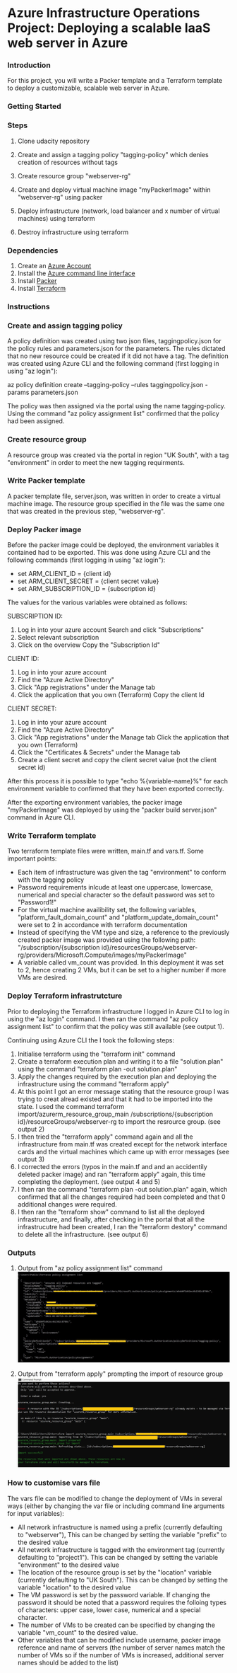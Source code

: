 # Azure Infrastructure Operations Project: Deploying a scalable IaaS web server in Azure

### Introduction
For this project, you will write a Packer template and a Terraform template to deploy a customizable, scalable web server in Azure.

### Getting Started
### Steps
1. Clone udacity repository

2. Create and assign a tagging policy "tagging-policy" which denies creation of resources without tags

3. Create resource group "webserver-rg"

4. Create and deploy virtual machine image "myPackerImage" within "webserver-rg" using packer

5. Deploy infrastructure (network, load balancer and x number of virtual machines) using terraform

6. Destroy infrastructure using terraform


### Dependencies
1. Create an [Azure Account](https://portal.azure.com) 
2. Install the [Azure command line interface](https://docs.microsoft.com/en-us/cli/azure/install-azure-cli?view=azure-cli-latest)
3. Install [Packer](https://www.packer.io/downloads)
4. Install [Terraform](https://www.terraform.io/downloads.html)

### Instructions
### Create and assign tagging policy
A policy definition was created using two json files, taggingpolicy.json for the policy rules and parameters.json for the parameters. The rules dictated that no new resource could be created if it did not have a tag. The definition was created using Azure CLI and the following command (first logging in using "az login"):

az policy definition create –tagging-policy –rules taggingpolicy.json -params parameters.json

The policy was then assigned via the portal using the name tagging-policy. Using the command "az policy assignment list" confirmed that the policy had been assigned.

### Create resource group
A resource group was created via the portal in region "UK South", with a tag "environment" in order to meet the new tagging requirments.

### Write Packer template
A packer template file, server.json, was written in order to create a virtual machine image. The resource group specified in the file was the same one that was created in the previous step, "webserver-rg".

### Deploy Packer image
Before the packer image could be deployed, the environment variables it contained had to be exported. This was done using Azure CLI and the following commands (first logging in using "az login"):

* set ARM_CLIENT_ID = {client id} 
* set ARM_CLIENT_SECRET = {client secret value} 
* set ARM_SUBSCRIPTION_ID = {subscription id}

The values for the various variables were obtained as follows:

SUBSCRIPTION ID: 
1. Log in into your azure account Search and click "Subscriptions" 
1. Select relevant subscription 
1. Click on the overview Copy the "Subscription Id"

CLIENT ID: 
1. Log in into your azure account 
1. Find the "Azure Active Directory" 
1. Click "App registrations" under the Manage tab 
1. Click the application that you own (Terraform) Copy the client Id

CLIENT SECRET: 
1. Log in into your azure account 
1. Find the "Azure Active Directory" 
1. Click "App registrations" under the Manage tab Click the application that you own (Terraform) 
1. Click the "Certificates & Secrets" under the Manage tab 
1. Create a client secret and copy the client secret value (not the client secret id)

After this process it is possible to type "echo %{variable-name}%" for each environment variable to confirmed that they have been exported correctly.

After the exporting environment variables, the packer image "myPackerImage" was deployed by using the "packer build server.json" command in Azure CLI.

### Write Terraform template
Two terraform template files were written, main.tf and vars.tf. Some important points:

* Each item of infrastructure was given the tag "environment" to conform with the tagging policy
* Password requirements inlcude at least one uppercase, lowercase, numerical and special character so the default password was set to "Password1!"
* For the virtual machine availibility set, the following variables, "platform_fault_domain_count" and "platform_update_domain_count" were set to 2 in accordance with terraform documentation
* Instead of specifying the VM type and size, a reference to the previously created packer image was provided using the following path: "/subscription/{subscription id}/resourcesGroups/webserver-rg/providers/Microsoft.Compute/images/myPackerImage"
* A variable called vm_count was provided. In this deployment it was set to 2, hence creating 2 VMs, but it can be set to a higher number if more VMs are desired.

### Deploy Terraform  infrastrutcture
Prior to deploying the Terraform infrastructure I logged in Azure CLI to log in using the "az login" command. I then ran the command "az policy assignment list" to confirm that the policy was still available (see output 1).

Continuing using Azure CLI the I took the following steps:
1. Initialise terraform using the "terraform init" command
1. Create a terraform execution plan and writing it to a file "solution.plan" using the command "terraform plan -out solution.plan"
1. Apply the changes required by the execution plan and deploying the infrastructure using the command "terraform apply"
1. At this point I got an error message stating that the resource group I was trying to creat alread existed and that it had to be imported into the state. I used the command terraform import/azurerm_resource_group_main /subscriptions/{subscription id}/resourceGroups/webserver-rg to import the resrource group. (see output 2)
1. I then tried the "terraform apply" command again and all the infrastructure from main.tf was created except for the network interface cards and the virtual machines which came up with error messages (see output 3)
1. I corrected the errors (typos in the main.tf and and an accidentily deleted packer image) and ran "terraform apply" again, this time completing the deployment. (see output 4 and 5)
1. I then ran the command "terraform plan -out solution.plan" again, which confirmed that all the changes required had been completed and that 0 additional changes were required.
1. I then ran the "terraform show" command to list all the deployed infrastructure, and finally, after checking in the portal that all the infrastrucutre had been created, I ran the "terraform destory" command to delete all the infrastructure. (see output 6)


### Outputs
1. Output from "az policy assignment list" command
![policy](https://github.com/GitHubHelland/Udacity/blob/master/WebServerProject/Screenshots/Az%20policy%20assignment%20list.jpg)

1. Output from "terraform apply" prompting the import of resource group
![import](https://github.com/GitHubHelland/Udacity/blob/master/WebServerProject/Screenshots/Terraform%20import%20resource%20group.jpg)




### How to customise vars file
The vars file can be modified to change the deployment of VMs in several ways (either by changing the var file or including command line arguments for input variables):
* All network infrastructure is named using a prefix (currently defaulting to "webserver"), This can be changed by setting the variable "prefix" to the desired value
* All network infrastructure is tagged with the environment tag (currently defaulting to "project1"). This can be changed by setting the variable "environment" to the desired value
* The location of the resource group is set by the "location" variable (currently defaulting to "UK South"). This can be changed by setting the variable "location" to the desired value
* The VM password is set by the password variable. If changing the password it should be noted that a password requires the folloing types of characters: upper case, lower case, numerical and a special character.
* The number of VMs to be created can be specified by changing the variable "vm_count" to the desired value.
* Other variables that can be modified include username, packer image reference and name of servers (the number of server names match the number of VMs so if the number of VMs is increased, additional server names should be added to the list)
